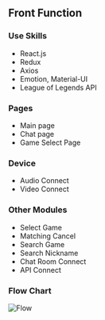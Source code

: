 ﻿## Front Function

### Use Skills
+ React.js
+ Redux
+ Axios
+ Emotion, Material-UI
+ League of Legends API

### Pages
+ Main page
+ Chat page
+ Game Select Page

### Device
+ Audio Connect
+ Video Connect

### Other Modules
+ Select Game
+ Matching Cancel
+ Search Game
+ Search Nickname
+ Chat Room Connect
+ API Connect

### Flow Chart
![Flow](https://www.notion.so/JunctionX-Seoul-2021-Hackerton-2acaae276eec48ac9419212d41db9a3c#1ba2ac8d434443b49d62e0ee8c5c13f6)